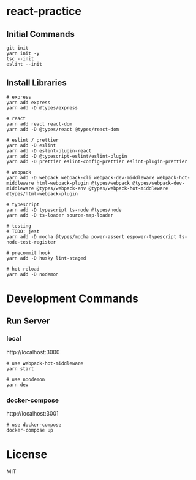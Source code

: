 # react-practice

## Initial Commands

```
git init
yarn init -y
tsc --init
eslint --init
```

## Install Libraries

```
# express
yarn add express
yarn add -D @types/express

# react
yarn add react react-dom 
yarn add -D @types/react @types/react-dom

# eslint / prettier
yarn add -D eslint
yarn add -D eslint-plugin-react
yarn add -D @typescript-eslint/eslint-plugin
yarn add -D prettier eslint-config-prettier eslint-plugin-prettier

# webpack
yarn add -D webpack webpack-cli webpack-dev-middleware webpack-hot-middleware html-webpack-plugin @types/webpack @types/webpack-dev-middleware @types/webpack-env @types/webpack-hot-middleware @types/html-webpack-plugin

# typescript
yarn add -D typescript ts-node @types/node
yarn add -D ts-loader source-map-loader

# testing
# TODO: jest
yarn add -D mocha @types/mocha power-assert espower-typescript ts-node-test-register

# precommit hook
yarn add -D husky lint-staged

# hot reload
yarn add -D nodemon
```

# Development Commands

## Run Server

### local

http://localhost:3000

```
# use webpack-hot-middleware
yarn start

# use noodemon
yarn dev
```

### docker-compose

http://localhost:3001

```
# use docker-compose
docker-compose up
```

# License
MIT